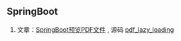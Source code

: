 ## SpringBoot

1. 文章：[SpringBoot预览PDF文件](https://fulsun.github.io/p/3ca9bef3) , 源码 [pdf_lazy_loading](/pdf_lazy_loading)